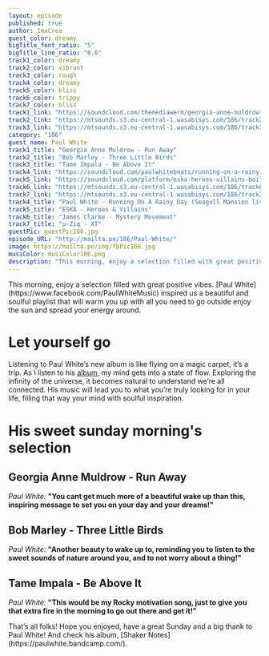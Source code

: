```yaml
---
layout: episode
published: true
author: ImaCrea
guest_color: dreamy
bigTitle_font_ratio: "5"
bigTitle_line_ratio: "0.6"
track1_color: dreamy
track2_color: vibrant
track3_color: rough
track4_color: dreamy
track5_color: bliss
track6_color: trippy
track7_color: bliss
track1_link: "https://soundcloud.com/themediawerm/georgia-anne-muldrow-run-away"
track2_link: "https://mtsounds.s3.eu-central-1.wasabisys.com/186/track2.mp3"
track3_link: "https://mtsounds.s3.eu-central-1.wasabisys.com/186/track3.mp3"
category: "186"
guest_name: Paul White
track1_title: "Georgia Anne Muldrow - Run Away"
track2_title: "Bob Marley - Three Little Birds"
track3_title: "Tame Impala - Be Above It"
track4_link: "https://soundcloud.com/paulwhitebeats/running-on-a-rainy-day-paul"
track5_link: "https://soundcloud.com/platform/eska-heroes-villains-boiler-room-debuts"
track6_link: "https://mtsounds.s3.eu-central-1.wasabisys.com/186/track6.mp3"
track7_link: "https://mtsounds.s3.eu-central-1.wasabisys.com/186/track7.mp3"
track4_title: "Paul White - Running On A Rainy Day (Seagull Mansion live)"
track5_title: "ESKA - Heroes & Villains"
track6_title: "James Clarke - Mystery Movement"
track7_title: "µ-Ziq - XT"
guestPic: guestPic186.jpg
episode_URL: "http://mailta.pe/186/Paul-White/"
image: https://mailta.pe/img/fbPic186.jpg
musiColor: musiColor186.png
description: "This morning, enjoy a selection filled with great positive vibes. Paul White inspired us a beautiful and soulful playlist that will warm you up with all you need to go outside enjoy the sun and spread your energy around."
---
```



<p id="introduction">This morning, enjoy a selection filled with great positive vibes. [Paul White](https://www.facebook.com/PaulWhiteMusic) inspired us a beautiful and soulful playlist that will warm you up with all you need to go outside enjoy the sun and spread your energy around.</p>
 
# Let yourself go

Listening to Paul White’s new album is like flying on a magic carpet, it’s a trip. As I listen to his [album](https://paulwhite.bandcamp.com/), my mind gets into a state of flow. Exploring the infinity of the universe, it becomes natural to understand we’re all connected. His music will lead you to what you’re truly looking for in your life, filling that way your mind with soulful inspiration. 

# His sweet sunday morning's selection

## Georgia Anne Muldrow - Run Away
_Paul White:_ **"**You cant get much more of a beautiful wake up than this, inspiring message to set you on your day and your dreams!**"**
 
## Bob Marley - Three Little Birds
_Paul White:_ **"**Another beauty to wake up to, reminding you to listen to the sweet sounds of nature around you, and to not worry about a thing!**"**
 
## Tame Impala - Be Above It
_Paul White:_ **"**This would be my Rocky motivation song, just to give you that extra fire in the morning to go out there and get it!**"**
 
<p id="outroduction">
That’s all folks! Hope you enjoyed, have a great Sunday and a big thank to Paul White! And check his album, [Shaker Notes](https://paulwhite.bandcamp.com/).
</p>
